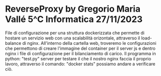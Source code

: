 # ReverseProxy by Gregorio Maria Vallé 5^C Informatica 27/11/2023

File di configurazione per una struttura dockerizzata che permette di hostare un servizio web con una scalabilità orizontale, attraverso il load-balance di nginx. 
All'interno della cartella web, troveremo le configurazioni che permettono di creare l'immagine del container per il server js e dentro nginx i file di configurazione per il bilanciamento di carico.
Il programma in python: "test.py" server per testare il che il nostro nginx faccia il proprio lavoro, attraverso il comando: "docker stats" possiamo andare a verificare ciò.
